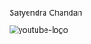 Satyendra Chandan

![youtube-logo](https://user-images.githubusercontent.com/9653570/62167315-3a9b6300-b323-11e9-8e88-4f5a73f3c614.gif)
